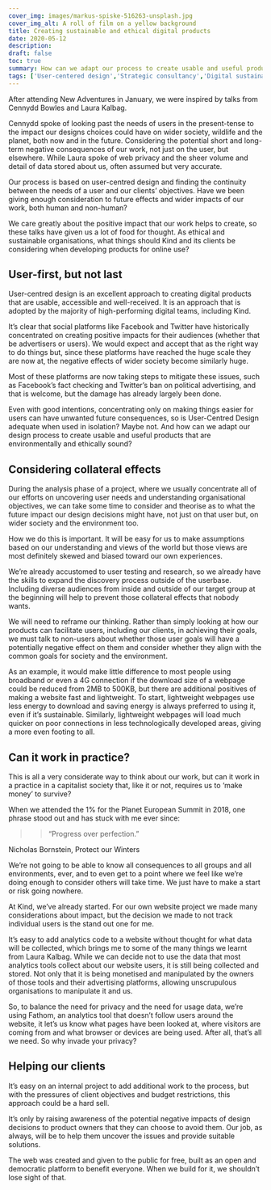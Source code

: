 ```yaml
---
cover_img: images/markus-spiske-516263-unsplash.jpg
cover_img_alt: A roll of film on a yellow background
title: Creating sustainable and ethical digital products
date: 2020-05-12
description: 
draft: false
toc: true
summary: How can we adapt our process to create usable and useful products that are environmentally and ethically sound? 
tags: ['User-centered design','Strategic consultancy','Digital sustainability']
---
```


After attending New Adventures in January, we were inspired by talks from Cennydd Bowles and Laura Kalbag.

Cennydd spoke of looking past the needs of users in the present-tense to the impact our designs choices could have on wider society, wildlife and the planet, both now and in the future. Considering the potential short and long-term negative consequences of our work, not just on the user, but elsewhere. While Laura spoke of web privacy and the sheer volume and detail of data stored about us, often assumed but very accurate.

Our process is based on user-centred design and finding the continuity between the needs of a user and our clients’ objectives. Have we been giving enough consideration to future effects and wider impacts of our work, both human and non-human?

We care greatly about the positive impact that our work helps to create, so these talks have given us a lot of food for thought. As ethical and sustainable organisations, what things should Kind and its clients be considering when developing products for online use?

## User-first, but not last

User-centred design is an excellent approach to creating digital products that are usable, accessible and well-received. It is an approach that is adopted by the majority of high-performing digital teams, including Kind.

It’s clear that social platforms like Facebook and Twitter have historically concentrated on creating positive impacts for their audiences (whether that be advertisers or users). We would expect and accept that as the right way to do things but, since these platforms have reached the huge scale they are now at, the negative effects of wider society become similarly huge.

Most of these platforms are now taking steps to mitigate these issues, such as Facebook’s fact checking and Twitter’s ban on political advertising, and that is welcome, but the damage has already largely been done.

Even with good intentions, concentrating only on making things easier for users can have unwanted future consequences, so is User-Centred Design adequate when used in isolation? Maybe not. And how can we adapt our design process to create usable and useful products that are environmentally and ethically sound?

## Considering collateral effects

During the analysis phase of a project, where we usually concentrate all of our efforts on uncovering user needs and understanding organisational objectives, we can take some time to consider and theorise as to what the future impact our design decisions might have, not just on that user but, on wider society and the environment too.

How we do this is important. It will be easy for us to make assumptions based on our understanding and views of the world but those views are most definitely skewed and biased toward our own experiences.

We’re already accustomed to user testing and research, so we already have the skills to expand the discovery process outside of the userbase. Including diverse audiences from inside and outside of our target group at the beginning will help to prevent those collateral effects that nobody wants.

We will need to reframe our thinking. Rather than simply looking at how our products can facilitate users, including our clients, in achieving their goals, we must talk to non-users about whether those user goals will have a potentially negative effect on them and consider whether they align with the common goals for society and the environment.

As an example, it would make little difference to most people using broadband or even a 4G connection if the download size of a webpage could be reduced from 2MB to 500KB, but there are additional positives of making a website fast and lightweight. To start, lightweight webpages use less energy to download and saving energy is always preferred to using it, even if it’s sustainable. Similarly, lightweight webpages will load much quicker on poor connections in less technologically developed areas, giving a more even footing to all.

## Can it work in practice?

This is all a very considerate way to think about our work, but can it work in a practice in a capitalist society that, like it or not, requires us to ​‘make money’ to survive?

When we attended the 1% for the Planet European Summit in 2018, one phrase stood out and has stuck with me ever since:

>> “Progress over perfection.”

Nicholas Bornstein, Protect our Winters

We’re not going to be able to know all consequences to all groups and all environments, ever, and to even get to a point where we feel like we’re doing enough to consider others will take time. We just have to make a start or risk going nowhere.

At Kind, we’ve already started. For our own website project we made many considerations about impact, but the decision we made to not track individual users is the stand out one for me.

It’s easy to add analytics code to a website without thought for what data will be collected, which brings me to some of the many things we learnt from Laura Kalbag. While we can decide not to use the data that most analytics tools collect about our website users, it is still being collected and stored. Not only that it is being monetised and manipulated by the owners of those tools and their advertising platforms, allowing unscrupulous organisations to manipulate it and us.

So, to balance the need for privacy and the need for usage data, we’re using Fathom, an analytics tool that doesn’t follow users around the website, it let’s us know what pages have been looked at, where visitors are coming from and what browser or devices are being used. After all, that’s all we need. So why invade your privacy?

## Helping our clients

It’s easy on an internal project to add additional work to the process, but with the pressures of client objectives and budget restrictions, this approach could be a hard sell.

It’s only by raising awareness of the potential negative impacts of design decisions to product owners that they can choose to avoid them. Our job, as always, will be to help them uncover the issues and provide suitable solutions.

The web was created and given to the public for free, built as an open and democratic platform to benefit everyone. When we build for it, we shouldn’t lose sight of that.
